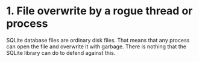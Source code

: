 # 1\.  File overwrite by a rogue thread or process


SQLite database files are ordinary disk files.
That means that any process can open the file and 
overwrite it with garbage. There is nothing that the SQLite
library can do to defend against this.



